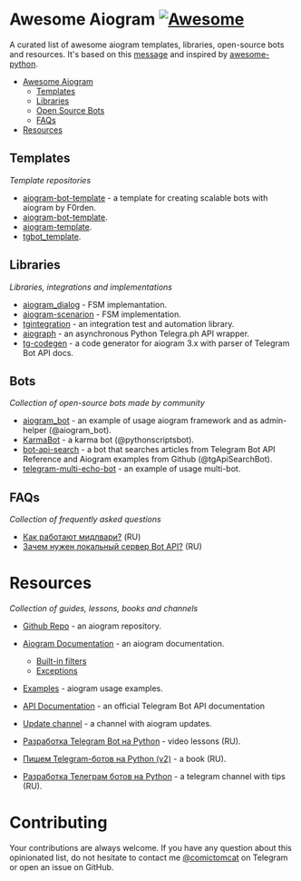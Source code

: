 # Awesome Aiogram [![Awesome](https://cdn.rawgit.com/sindresorhus/awesome/d7305f38d29fed78fa85652e3a63e154dd8e8829/media/badge.svg)](https://github.com/sindresorhus/awesome)

A curated list of awesome aiogram templates, libraries, open-source bots and resources. It's based on this [message](https://t.me/aiogram_ru/168411) and inspired by [awesome-python](https://github.com/vinta/awesome-python).

* [Awesome Aiogram](#awesome-aiogram)
  * [Templates](#templates)
  * [Libraries](#libraries)
  * [Open Source Bots](#open-source-bots)
  * [FAQs](#faqs)
* [Resources](#resources)

## Templates

*Template repositories*

 * [aiogram-bot-template](https://github.com/Forden/aiogram-bot-template) - a template for creating scalable bots with aiogram by F0rden.
 * [aiogram-bot-template](https://github.com/Latand/aiogram-bot-template).
 * [aiogram-template](https://github.com/F0rzend/aiogram-template).
 * [tgbot_template](https://github.com/Tishka17/tgbot_template).

## Libraries

*Libraries, integrations and implementations*

 * [aiogram_dialog](https://github.com/Tishka17/aiogram_dialog) - FSM implemantation.
 * [aiogram-scenarion](https://github.com/Abstract-X/aiogram-scenario) - FSM implementation.
 * [tgintegration](https://github.com/JosXa/tgintegration) - an integration test and automation library.
 * [aiograph](https://github.com/aiogram/aiograph) - an asynchronous Python Telegra.ph API wrapper.
 * [tg-codegen](https://github.com/aiogram/tg-codegen) - a code generator for aiogram 3.x with parser of Telegram Bot API docs.

## Bots
 
 *Collection of open-source bots made by community*
 
 * [aiogram_bot](https://github.com/aiogram/bot) -  an example of usage aiogram framework and as admin-helper (@aiogram_bot).
 * [KarmaBot](https://github.com/bomzheg/KarmaBot) - a karma bot (@pythonscriptsbot).
 * [bot-api-search](https://github.com/Lamroy95/bot-api-search) - a bot that searches articles from Telegram Bot API Reference and Aiogram examples from Github (@tgApiSearchBot).
 * [telegram-multi-echo-bot](https://github.com/Forden/telegram-multi-echo-bot) - an example of usage multi-bot.

## FAQs

*Collection of frequently asked questions*

 * [Как работают мидлвари?](https://t.me/aiogram_ru/133605) (RU)
 * [Зачем нужен локальный сервер Bot API?](https://t.me/aiogram_ru/339600) (RU)

# Resources

*Collection of guides, lessons, books and channels*

 * [Github Repo](https://github.com/aiogram/aiogram) - an aiogram repository.
 * [Aiogram Documentation](http://docs.aiogram.dev/) - an aiogram documentation.
   * [Built-in filters](https://docs.aiogram.dev/en/latest/dispatcher/filters.html#builtin-filters)
   * [Exceptions](https://docs.aiogram.dev/en/latest/utils/exceptions.html) 
 * [Examples](https://github.com/aiogram/aiogram/tree/dev-2.x/examples) - aiogram usage examples.
 * [API Documentation](https://core.telegram.org/bots/api) - an official Telegram Bot API documentation
 * [Update channel](https://t.me/aiogram_live) - a channel with aiogram updates.
 
 * [Разработка Telegram Bot на Python](https://www.youtube.com/playlist?list=PLwVBSkoL97Q3phZRyInbM4lShvS1cBl-U) - video lessons (RU).
 * [Пишем Telegram-ботов на Python (v2)](https://mastergroosha.github.io/telegram-tutorial-2/) - a book (RU).
 * [Разработка Телеграм ботов на Python](https://t.me/botfatherdev) - a telegram channel with tips (RU).

# Contributing
Your contributions are always welcome. If you have any question about this opinionated list, do not hesitate to contact me [@comictomcat](https://t.me/comictomcat) on Telegram or open an issue on GitHub.
